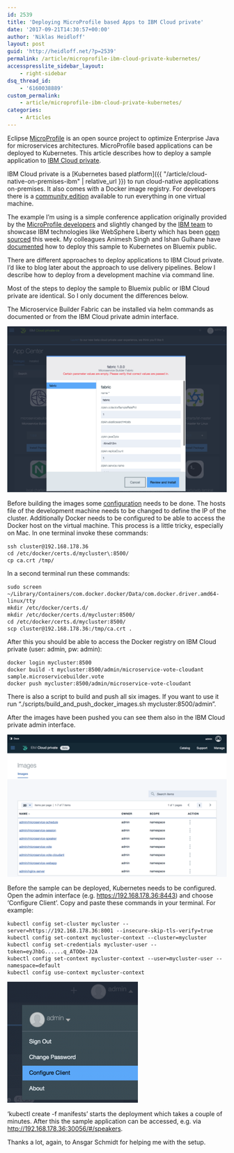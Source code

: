 ```yaml
---
id: 2539
title: 'Deploying MicroProfile based Apps to IBM Cloud private'
date: '2017-09-21T14:30:57+00:00'
author: 'Niklas Heidloff'
layout: post
guid: 'http://heidloff.net/?p=2539'
permalink: /article/microprofile-ibm-cloud-private-kubernetes/
accesspresslite_sidebar_layout:
    - right-sidebar
dsq_thread_id:
    - '6160038889'
custom_permalink:
    - article/microprofile-ibm-cloud-private-kubernetes/
categories:
    - Articles
---
```


Eclipse [MicroProfile](http://microprofile.io/) is an open source project to optimize Enterprise Java for microservices architectures. MicroProfile based applications can be deployed to Kubernetes. This article describes how to deploy a sample application to [IBM Cloud private](https://www.ibm.com/developerworks/community/wikis/home?lang=en#!/wiki/W1559b1be149d_43b0_881e_9783f38faaff).

IBM Cloud private is a [Kubernetes based platform]({{ "/article/cloud-native-on-premises-ibm" | relative_url }}) to run cloud-native applications on-premises. It also comes with a Docker image registry. For developers there is a [community edition](https://www.ibm.com/support/knowledgecenter/en/SSBS6K_2.1.0/installing/install_containers_CE.html) available to run everything in one virtual machine.

The example I’m using is a simple conference application originally provided by the [MicroProfile developers](https://github.com/eclipse/microprofile-conference) and slightly changed by the [IBM team](https://github.com/WASdev/sample.microservicebuilder.docs) to showcase IBM technologies like WebSphere Liberty which has been [open sourced](http://www.openliberty.io/) this week. My colleagues Animesh Singh and Ishan Gulhane have [documented](https://github.com/IBM/Java-MicroProfile-on-Kubernetes) how to deploy this sample to Kubernetes on Bluemix public.

There are different approaches to deploy applications to IBM Cloud private. I’d like to blog later about the approach to use delivery pipelines. Below I describe how to deploy from a development machine via command line.

Most of the steps to deploy the sample to Bluemix public or IBM Cloud private are identical. So I only document the differences below.

The Microservice Builder Fabric can be installed via helm commands as documented or from the IBM Cloud private admin interface.

![image](/assets/img/2017/09/cloud-private-sample1.png)

Before building the images some [configuration](https://www.ibm.com/support/knowledgecenter/en/SSBS6K_2.1.0/manage_images/using_docker_cli.html) needs to be done. The hosts file of the development machine needs to be changed to define the IP of the cluster. Additionally Docker needs to be configured to be able to access the Docker host on the virtual machine. This process is a little tricky, especially on Mac. In one terminal invoke these commands:

```
ssh cluster@192.168.178.36
cd /etc/docker/certs.d/mycluster\:8500/
cp ca.crt /tmp/
```

In a second terminal run these commands:

```
sudo screen ~/Library/Containers/com.docker.docker/Data/com.docker.driver.amd64-linux/tty
mkdir /etc/docker/certs.d/
mkdir /etc/docker/certs.d/mycluster:8500/
cd /etc/docker/certs.d/mycluster:8500/
scp cluster@192.168.178.36:/tmp/ca.crt .
```

After this you should be able to access the Docker registry on IBM Cloud private (user: admin, pw: admin):

```
docker login mycluster:8500
docker build -t mycluster:8500/admin/microservice-vote-cloudant sample.microservicebuilder.vote
docker push mycluster:8500/admin/microservice-vote-cloudant
```

There is also a script to build and push all six images. If you want to use it run “./scripts/build\_and\_push\_docker\_images.sh mycluster:8500/admin”.

After the images have been pushed you can see them also in the IBM Cloud private admin interface.

![image](/assets/img/2017/09/cloud-private-sample2.png)

Before the sample can be deployed, Kubernetes needs to be configured. Open the admin interface (e.g. https://192.168.178.36:8443) and choose ‘Configure Client’. Copy and paste these commands in your terminal. For example:

```
kubectl config set-cluster mycluster --server=https://192.168.178.36:8001 --insecure-skip-tls-verify=true
kubectl config set-context mycluster-context --cluster=mycluster
kubectl config set-credentials mycluster-user --token=eyJhbG......q_ATOQe-J2A
kubectl config set-context mycluster-context --user=mycluster-user --namespace=default
kubectl config use-context mycluster-context
```

![image](/assets/img/2017/09/cloud-private-sample3-300x278.png)

‘kubectl create -f manifests’ starts the deployment which takes a couple of minutes. After this the sample application can be accessed, e.g. via http://192.168.178.36:30056/#/speakers.

Thanks a lot, again, to Ansgar Schmidt for helping me with the setup.